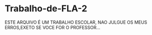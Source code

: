 # Trabalho-de-FLA-2
ESTE ARQUIVO É UM TRABALHO ESCOLAR, NAO JULGUE OS MEUS ERROS,EXETO SE VOCE FOR O PROFESSOR...
